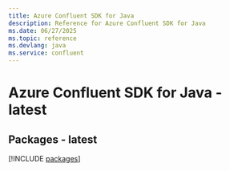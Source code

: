 ```yaml
---
title: Azure Confluent SDK for Java
description: Reference for Azure Confluent SDK for Java
ms.date: 06/27/2025
ms.topic: reference
ms.devlang: java
ms.service: confluent
---
```

# Azure Confluent SDK for Java - latest
## Packages - latest
[!INCLUDE [packages](confluent-index.md)]